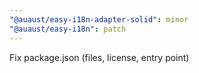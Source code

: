 ```yaml
---
"@auaust/easy-i18n-adapter-solid": minor
"@auaust/easy-i18n": patch
---
```


Fix package.json (files, license, entry point)
